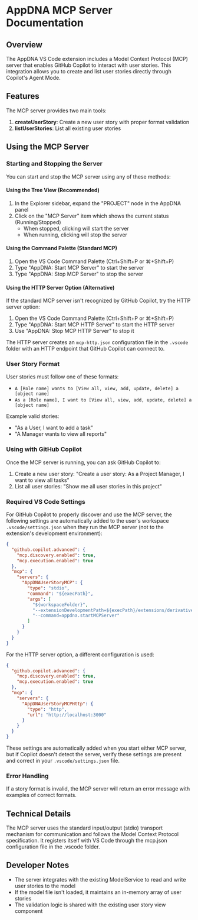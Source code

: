 # AppDNA MCP Server Documentation

## Overview

The AppDNA VS Code extension includes a Model Context Protocol (MCP) server that enables GitHub Copilot to interact with user stories. This integration allows you to create and list user stories directly through Copilot's Agent Mode.

## Features

The MCP server provides two main tools:

1. **createUserStory**: Create a new user story with proper format validation
2. **listUserStories**: List all existing user stories

## Using the MCP Server

### Starting and Stopping the Server

You can start and stop the MCP server using any of these methods:

#### Using the Tree View (Recommended)
1. In the Explorer sidebar, expand the "PROJECT" node in the AppDNA panel
2. Click on the "MCP Server" item which shows the current status (Running/Stopped)
   - When stopped, clicking will start the server
   - When running, clicking will stop the server

#### Using the Command Palette (Standard MCP)
1. Open the VS Code Command Palette (Ctrl+Shift+P or ⌘+Shift+P)
2. Type "AppDNA: Start MCP Server" to start the server
3. Type "AppDNA: Stop MCP Server" to stop the server

#### Using the HTTP Server Option (Alternative)
If the standard MCP server isn't recognized by GitHub Copilot, try the HTTP server option:

1. Open the VS Code Command Palette (Ctrl+Shift+P or ⌘+Shift+P)
2. Type "AppDNA: Start MCP HTTP Server" to start the HTTP server
3. Use "AppDNA: Stop MCP HTTP Server" to stop it

The HTTP server creates an `mcp-http.json` configuration file in the `.vscode` folder with an HTTP endpoint that GitHub Copilot can connect to.

### User Story Format

User stories must follow one of these formats:

- `A [Role name] wants to [View all, view, add, update, delete] a [object name]`
- `As a [Role name], I want to [View all, view, add, update, delete] a [object name]`

Example valid stories:
- "As a User, I want to add a task"
- "A Manager wants to view all reports"

### Using with GitHub Copilot

Once the MCP server is running, you can ask GitHub Copilot to:

1. Create a new user story: "Create a user story: As a Project Manager, I want to view all tasks"
2. List all user stories: "Show me all user stories in this project"

### Required VS Code Settings

For GitHub Copilot to properly discover and use the MCP server, the following settings are automatically added to the user's workspace `.vscode/settings.json` when they run the MCP server (not to the extension's development environment):

```json
{
  "github.copilot.advanced": {
    "mcp.discovery.enabled": true,
    "mcp.execution.enabled": true
  },
  "mcp": {
    "servers": {
      "AppDNAUserStoryMCP": {
        "type": "stdio",
        "command": "${execPath}",
        "args": [
          "${workspaceFolder}",
          "--extensionDevelopmentPath=${execPath}/extensions/derivative-programming.appdna-1.0.13",
          "--command=appdna.startMCPServer"
        ]
      }
    }
  }
}
```

For the HTTP server option, a different configuration is used:

```json
{
  "github.copilot.advanced": {
    "mcp.discovery.enabled": true,
    "mcp.execution.enabled": true
  },
  "mcp": {
    "servers": {
      "AppDNAUserStoryMCPHttp": {
        "type": "http",
        "url": "http://localhost:3000"
      }
    }
  }
}
```

These settings are automatically added when you start either MCP server, but if Copilot doesn't detect the server, verify these settings are present and correct in your `.vscode/settings.json` file.

### Error Handling

If a story format is invalid, the MCP server will return an error message with examples of correct formats.

## Technical Details

The MCP server uses the standard input/output (stdio) transport mechanism for communication and follows the Model Context Protocol specification. It registers itself with VS Code through the mcp.json configuration file in the .vscode folder.

## Developer Notes

- The server integrates with the existing ModelService to read and write user stories to the model
- If the model file isn't loaded, it maintains an in-memory array of user stories
- The validation logic is shared with the existing user story view component
